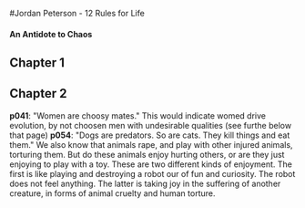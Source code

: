 #Jordan Peterson - 12 Rules for Life
#### An Antidote to Chaos

## Chapter 1


## Chapter 2
__p041__: "Women are choosy mates." This would indicate womed drive evolution, by not
choosen men with undesirable qualities (see furthe below that page)
__p054__: "Dogs are predators. So are cats. They kill things and eat them." We also 
know that animals rape, and play with other injured animals, torturing them. But do these animals enjoy hurting others, or are they just enjoying to play with a toy. These are two different kinds of enjoyment. The first is like playing and destroying a robot our of fun and curiosity. The robot does not feel anything. The latter is taking joy in the suffering of another creature, in forms of animal cruelty and human torture.
